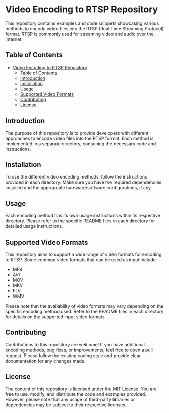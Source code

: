 # Video Encoding to RTSP Repository

This repository contains examples and code snippets showcasing various methods to encode video files into the RTSP (Real Time Streaming Protocol) format. RTSP is commonly used for streaming video and audio over the internet.

## Table of Contents

- [Video Encoding to RTSP Repository](#video-encoding-to-rtsp-repository)
  - [Table of Contents](#table-of-contents)
  - [Introduction](#introduction)
  - [Installation](#installation)
  - [Usage](#usage)
  - [Supported Video Formats](#supported-video-formats)
  - [Contributing](#contributing)
  - [License](#license)

## Introduction

The purpose of this repository is to provide developers with different approaches to encode video files into the RTSP format. Each method is implemented in a separate directory, containing the necessary code and instructions.

## Installation

To use the different video encoding methods, follow the instructions provided in each directory. Make sure you have the required dependencies installed and the appropriate hardware/software configurations, if any.

## Usage

Each encoding method has its own usage instructions within its respective directory. Please refer to the specific README files in each directory for detailed usage instructions.

## Supported Video Formats

This repository aims to support a wide range of video formats for encoding to RTSP. Some common video formats that can be used as input include:

- MP4
- AVI
- MOV
- MKV
- FLV
- WMV

Please note that the availability of video formats may vary depending on the specific encoding method used. Refer to the README files in each directory for details on the supported input video formats.

## Contributing

Contributions to this repository are welcome! If you have additional encoding methods, bug fixes, or improvements, feel free to open a pull request. Please follow the existing coding style and provide clear documentation for any changes made.

## License

The content of this repository is licensed under the [MIT License](LICENSE). You are free to use, modify, and distribute the code and examples provided. However, please note that any usage of third-party libraries or dependencies may be subject to their respective licenses.

